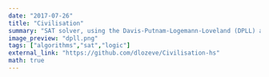 ```yaml
---
date: "2017-07-26"
title: "Civilisation"
summary: "SAT solver, using the Davis-Putnam-Logemann-Loveland (DPLL) algorithm."
image_preview: "dpll.png"
tags: ["algorithms","sat","logic"]
external_link: "https://github.com/dlozeve/Civilisation-hs"
math: true
---
```


